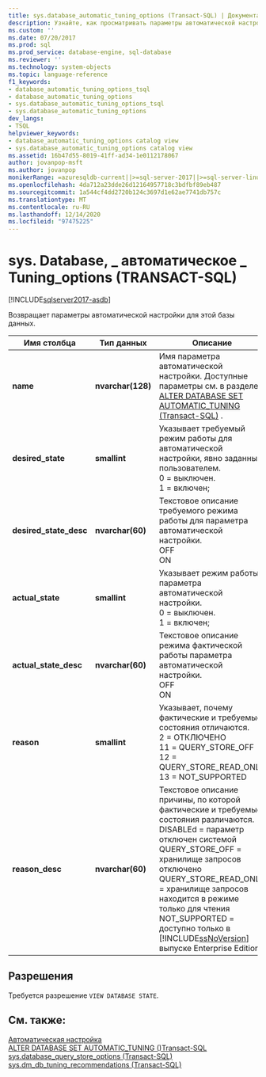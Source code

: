 ```yaml
---
title: sys.database_automatic_tuning_options (Transact-SQL) | Документация Майкрософт
description: Узнайте, как просматривать параметры автоматической настройки базы данных SQL. См. раздел необходимые разрешения и просмотрите дополнительные доступные ресурсы.
ms.custom: ''
ms.date: 07/20/2017
ms.prod: sql
ms.prod_service: database-engine, sql-database
ms.reviewer: ''
ms.technology: system-objects
ms.topic: language-reference
f1_keywords:
- database_automatic_tuning_options_tsql
- database_automatic_tuning_options
- sys.database_automatic_tuning_options_tsql
- sys.database_automatic_tuning_options
dev_langs:
- TSQL
helpviewer_keywords:
- database_automatic_tuning_options catalog view
- sys.database_automatic_tuning_options catalog view
ms.assetid: 16b47d55-8019-41ff-ad34-1e0112178067
author: jovanpop-msft
ms.author: jovanpop
monikerRange: =azuresqldb-current||>=sql-server-2017||>=sql-server-linux-2017||=azuresqldb-mi-current
ms.openlocfilehash: 4da712a23dde26d12164957718c3bdfbf89eb487
ms.sourcegitcommit: 1a544cf4dd2720b124c3697d1e62ae7741db757c
ms.translationtype: MT
ms.contentlocale: ru-RU
ms.lasthandoff: 12/14/2020
ms.locfileid: "97475225"
---
```

# <a name="sysdatabase_automatic_tuning_options-transact-sql"></a>sys. Database, \_ автоматическое \_ Tuning_options (TRANSACT-SQL)
[!INCLUDE[sqlserver2017-asdb](../../includes/applies-to-version/sqlserver2017-asdb.md)]

  Возвращает параметры автоматической настройки для этой базы данных.  

|Имя столбца|Тип данных|Описание|  
|-----------------|---------------|-----------------|  
|**name**|**nvarchar(128)**|Имя параметра автоматической настройки. Доступные параметры см. в разделе [ALTER DATABASE SET AUTOMATIC_TUNING &#40;Transact-SQL&#41;](../../t-sql/statements/alter-database-transact-sql-set-options.md) .|  
|**desired_state**|**smallint**|Указывает требуемый режим работы для автоматической настройки, явно заданный пользователем.<br />0 = выключен.<br />1 = включен;|  
|**desired_state_desc**|**nvarchar(60)**|Текстовое описание требуемого режима работы для параметра автоматической настройки.<br />OFF<br />ON|  
|**actual_state**|**smallint**|Указывает режим работы параметра автоматической настройки.<br />0 = выключен.<br />1 = включен;|  
|**actual_state_desc**|**nvarchar(60)**|Текстовое описание режима фактической работы параметра автоматической настройки.<br />OFF<br />ON|  
|**reason**|**smallint**|Указывает, почему фактические и требуемые состояния отличаются.<br />2 = ОТКЛЮЧЕНО<br />11 = QUERY_STORE_OFF<br />12 = QUERY_STORE_READ_ONLY<br />13 = NOT_SUPPORTED|   
|**reason_desc**|**nvarchar(60)**|Текстовое описание причины, по которой фактические и требуемые состояния различаются.<br />DISABLEd = параметр отключен системой<br />QUERY_STORE_OFF = хранилище запросов отключено<br />QUERY_STORE_READ_ONLY = хранилище запросов находится в режиме только для чтения<br />NOT_SUPPORTED = доступно только в [!INCLUDE[ssNoVersion](../../includes/ssnoversion-md.md)] выпуске Enterprise Edition| 
  
## <a name="permissions"></a>Разрешения  
 Требуется разрешение `VIEW DATABASE STATE`.  
  
## <a name="see-also"></a>См. также:  
 [Автоматическая настройка](../../relational-databases/automatic-tuning/automatic-tuning.md)   
 [ALTER DATABASE SET AUTOMATIC_TUNING &#40;&#41;Transact-SQL ](../../t-sql/statements/alter-database-transact-sql-set-options.md)   
 [sys.database_query_store_options &#40;Transact-SQL&#41;](../../relational-databases/system-catalog-views/sys-database-query-store-options-transact-sql.md)   
 [sys.dm_db_tuning_recommendations &#40;Transact-SQL&#41;](../../relational-databases/system-dynamic-management-views/sys-dm-db-tuning-recommendations-transact-sql.md)   
 
